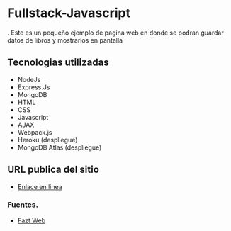# Fullstack-Javascript
. Este es un pequeño ejemplo de pagina web en donde se podran guardar datos de libros y mostrarlos en pantalla

## Tecnologias utilizadas
* NodeJs
* Express.Js
* MongoDB
* HTML
* CSS
* Javascript
* AJAX
* Webpack.js
* Heroku (despliegue)
* MongoDB Atlas (despliegue)

## URL publica del sitio
* [Enlace en linea](https://javascript-fullstack-nicodemo.herokuapp.com/)

### Fuentes.
* [Fazt Web](https://www.youtube.com/playlist?list=PLo5lAe9kQrwq7n_REwpZdfggPCBW2ggnh)
